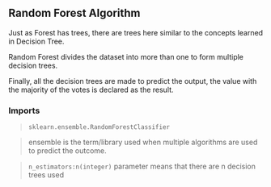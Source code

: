 ## Random Forest Algorithm
Just as Forest has trees, there are trees here similar to the concepts learned in Decision Tree.

Random Forest divides the dataset into more than one to form multiple decision trees.

Finally, all the decision trees are made to predict the output, the value with the majority of the votes is declared as the result. 

### Imports
> ```sklearn.ensemble.RandomForestClassifier```

> ensemble is the term/library used when multiple algorithms are used to predict the outcome.

> ```n_estimators:n(integer)``` parameter means that there are n decision trees used